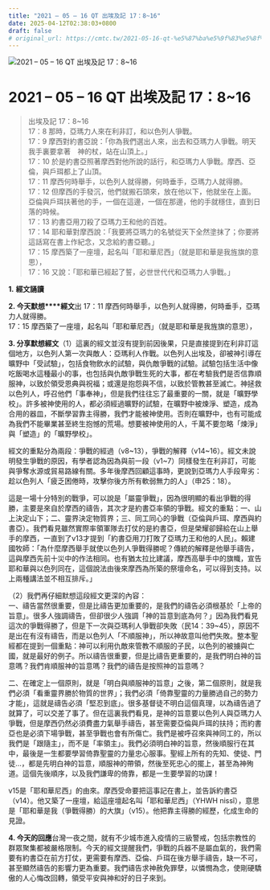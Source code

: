 ```yaml
---
title: "2021 – 05 – 16 QT 出埃及記 17：8~16"
date: 2025-04-12T02:38:03+0800
draft: false
# original_url: https://cmtc.tw/2021-05-16-qt-%e5%87%ba%e5%9f%83%e5%8f%8a%e8%a8%98-17%ef%bc%9a816
---
```


![2021 – 05 – 16 QT 出埃及記 17：8~16](/images/qt.jpg   "2021 – 05 – 16 QT 出埃及記 17：8~16")

# 2021 – 05 – 16 QT 出埃及記 17：8~16

> 出埃及記 17：8~16  
> 17：8 那時，亞瑪力人來在利非訂，和以色列人爭戰。  
> 17：9 摩西對約書亞說：「你為我們選出人來，出去和亞瑪力人爭戰。明天我手裏要拿著　神的杖，站在山頂上。」  
> 17：10 於是約書亞照著摩西對他所說的話行，和亞瑪力人爭戰。摩西、亞倫，與戶珥都上了山頂。  
> 17：11 摩西何時舉手，以色列人就得勝，何時垂手，亞瑪力人就得勝。  
> 17：12 但摩西的手發沉，他們就搬石頭來，放在他以下，他就坐在上面。亞倫與戶珥扶著他的手，一個在這邊，一個在那邊，他的手就穩住，直到日落的時候。  
> 17：13 約書亞用刀殺了亞瑪力王和他的百姓。  
> 17：14 耶和華對摩西說：「我要將亞瑪力的名號從天下全然塗抹了；你要將這話寫在書上作紀念，又念給約書亞聽。」  
> 17：15 摩西築了一座壇，起名叫「耶和華尼西」（就是耶和華是我旌旗的意思），  
> 17：16 又說：「耶和華已經起了誓，必世世代代和亞瑪力人爭戰。」

**1.** **經文誦讀**

**2. 今天默想****經文**出 17：11 摩西何時舉手，以色列人就得勝，何時垂手，亞瑪力人就得勝。  
17：15 摩西築了一座壇，起名叫「耶和華尼西」（就是耶和華是我旌旗的意思），

**3. 分享默想經文**（1）這裏的經文並沒有提到前因後果，只是直接提到在利非訂這個地方，以色列人第一次與敵人：亞瑪利人作戰。以色列人出埃及，卻被神引導在曠野中「受試驗」，包括食物飲水的試驗，與仇敵爭戰的試驗。試驗包括生活中像吃飯喝水這種最小的事，也包括與仇敵爭戰生死的大事，都在考驗我們是否信靠順服神，以致於領受恩典與祝福；或還是抱怨與不信，以致於管教甚至滅亡。神拯救以色列人，呼召他們「事奉神」，但是我們往往忘了最重要的一關，就是「曠野學校」。許多被神使用的人，都必須經過曠野的試驗，在曠野中被煉淨、塑造，成為合用的器皿，不斷學習靠主得勝，我們才能被神使用。否則在曠野中，也有可能成為我們不能畢業甚至終生抱憾的荒場。想要被神使用的人，千萬不要忽略「煉淨」與「塑造」的「曠野學校」。

經文的重點分為兩段：爭戰的經過（v8~13），爭戰的解釋（v14~16）。經文未說明發生爭戰的原因，有學者認為因為與前一段（v1~7）同樣發生在利非訂，可能與爭奪水源或貿易路線有關。多年後摩西回顧這事時，更說到亞瑪力人手段卑劣：趁以色列人「疲乏困倦時，攻擊你後方所有軟弱無力的人」（申25：18）。

這是一場十分特別的戰爭，可以說是「屬靈爭戰」，因為很明顯的看出爭戰的得勝，主要是來自於摩西的禱告，其次才是約書亞率領的爭戰。經文的重點：一、山上決定山下；二、靈界決定物質界；三、同工同心的爭戰（亞倫與戶珥、摩西與約書亞）。我們看見雖然實際率領軍隊去打仗的是約書亞，但是榮耀卻歸給在山上舉手的摩西，一直到了v13才提到「約書亞用刀打敗了亞瑪力王和他的人民」。賴建國牧師：「為什麼摩西舉手就使以色列人爭戰得勝呢？傳統的解釋是他舉手禱告，這與摩西先前十災中的作法相同。也有猶太拉比建議，摩西高舉手中的旗幟，宣告耶和華與以色列同在，這個說法由後來摩西為所築的祭壇命名，可以得到支持。以上兩種講法並不相互排斥。」

（2）我們再仔細默想這段經文更深的內容：  
一、禱告當然很重要，但是比禱告更加重要的，是我們的禱告必須根基於「上帝的旨意」。很多人強調禱告，但卻很少人強調「神的旨意到底為何？」因為我們看見這次的爭戰得勝了，但是下一次與亞瑪利人爭戰卻失敗（民14：39~45），原因不是出在有沒有禱告，而是以色列人「不順服神」，所以神故意叫他們失敗。整本聖經都在提到一個重點：神可以利用仇敵來管教不順服的子民，以色列的被擄與亡國，就是最好的例子。所以禱告很重要，但是比禱告更重要的，是我們明白神的旨意嗎？我們肯順服神的旨意嗎？我們的禱告是按照神的旨意嗎？

二、在確定上一個原則，就是「明白與順服神的旨意」之後，第二個原則，就是我們必須「看重靈界勝於物質的世界」；我們必須「倚靠聖靈的力量勝過自己的勢力才能」，這就是禱告必須「堅忍到底」。很多基督徒不明白這個真理，以為禱告過了就算了，可以交差了事了。但在這裏我們看見，是神的旨意要以色列人與亞瑪力人爭戰，但是摩西仍然必須費盡力氣舉手禱告，甚至需要亞倫與戶珥的扶持；而約書亞也是必須下場爭戰，甚至爭戰也會有所傷亡。我們是被呼召來與神同工的，所以我們是「跟隨主」，而不是「率領主」。我們必須明白神的旨意，然後順服行在其中，最後是一生都要學習倚靠聖靈的力量忠心服事。聖經上所有的先知、使徒、門徒…，都是先明白神的旨意，順服神的帶領，然後至死忠心的擺上，甚至為神殉道。這個先後順序，以及我們謙卑的倚靠，都是一生要學習的功課！

v15是「耶和華尼西」的由來。摩西受命要把這事記在書上，並告訴約書亞（v14）。他又築了一座壇，給這座壇起名叫「耶和華尼西」（YHWH nissî），意思是「耶和華是我（爭戰得勝）的大旗」（v15）。他把靠主得勝的經歷，化成生命的見證。

**4. 今天的回應**台灣一夜之間，就有不少城市進入疫情的三級警戒，包括宗教性的群眾聚集都被嚴格限制。今天的經文提醒我們，爭戰的兵器不是屬血氣的，我們需要有約書亞在前方打仗，更需要有摩西、亞倫、戶珥在後方舉手禱告，缺一不可，甚至顯然禱告的影響力更為重要。我們禱告求神赦免罪孽，以憐憫為念，使剛硬驕傲的人心悔改回轉，領受平安與神和好的日子來到。